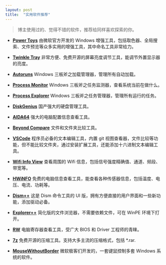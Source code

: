 ```yaml
---
layout: post
title:  "实用软件推荐"
---
```


> 博主使用过的、觉得不错的软件，推荐给同样喜欢探索的你。

* **[Power Toys](https://docs.microsoft.com/en-us/windows/powertoys/)** 
由微软官方开发的 Windows 增强工具，包括取色器、全局搜索、文件预览等众多实用的增强工具，其中命名工具非常给力。

* **[Twinkle Tray](https://github.com/xanderfrangos/twinkle-tray)** 
非常方便、免费开源的屏幕亮度调节工具，能调节外置显示器的亮度。

* **[Autoruns](https://docs.microsoft.com/en-us/sysinternals/downloads/autoruns)** 
Windows 三板斧之加载管理器，管理所有自动加载。

* **[Process Monitor](https://docs.microsoft.com/en-us/sysinternals/downloads/procmon)** 
Windows 三板斧之任务监测器，查看系统当前在做什么。

* **[Process Explorer](https://docs.microsoft.com/en-us/sysinternals/downloads/process-explorer)** Windows 三板斧之任务管理器，管理所有运行的任务。

* **[DiskGenius](https://www.diskgenius.com/)** 
国产强大的硬盘管理工具。

* **[AIDA64](https://www.aida64.com/)** 
强大的电脑配置信息查看工具。

* **[Beyond Compare](http://scootersoftware.com/)** 
文件和文件夹比较工具。

* **[VSCode](https://code.visualstudio.com/)** 
程序员必备的文本编辑工具，内置 git 视图查看器，文件比较等功能，但不能比较文件夹，通过安装扩展工具，还能添加十六进制文本编辑工具。

* **[Wifi Info View](http://www.nirsoft.net/utils/wifi_information_view.html)** 
查看周围的 Wifi 信息，包括信号强度精确值、通道、频段、带宽等。

* **[HWiNFO](https://www.hwinfo.com/)** 
免费的电脑信息查看工具，能查看各种传感器信息，包括温度、电压、电流、功耗等。

* **[Dism++](http://www.chuyu.me/en/index.html)** 
这是 Dism 命令工具的 UI 版，拥有方便直接的用户界面和一些新功能，添加驱动必备。

* **[Explorer++](https://explorerplusplus.com/)** 
简化版的文件浏览器，不需要依赖文件，可在 WinPE 环境下打开。

* **[RW](http://rweverything.com/)** 
电脑寄存器查看工具，受广大 BIOS 和 Driver 工程师的青睐。

* **[7z](https://www.7-zip.org/)**
免费开源的压缩工具。支持大多主流的压缩格式，包括 *.rar.

* **[MouseWithoutBorder](https://www.microsoft.com/en-us/garage/wall-of-fame/mouse-without-borders/)**
微软极客们开发的，一套键鼠控制多套 Windows 系统的软件。
